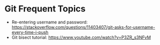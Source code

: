 # Git Frequent Topics
* Re-entering username and password: https://stackoverflow.com/questions/11403407/git-asks-for-username-every-time-i-push 
* Git bisect tutorial: https://www.youtube.com/watch?v=P3ZR_s3NFvM 
